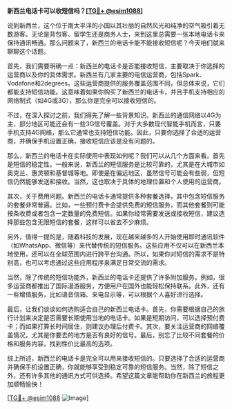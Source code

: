 **新西兰电话卡可以收短信吗？[[TG💪+ @esim1088](https://t.me/s/esim1088)]**

说到新西兰，这个位于南太平洋的小国以其壮丽的自然风光和纯净的空气吸引着无数游客。无论是背包客、留学生还是商务人士，来到这里总需要一张本地电话卡来保持通讯畅通。那么问题来了，新西兰的电话卡能不能接收短信呢？今天咱们就来聊聊这个话题。

首先，我们需要明确一点：新西兰的电话卡是否能接收短信，主要取决于你选择的运营商以及你的具体需求。新西兰有几家主要的电信运营商，包括Spark、Vodafone和2degrees。这些运营商提供的服务覆盖范围不同，但总体来说，它们都能支持短信功能。这意味着如果你购买了新西兰的电话卡，并且手机支持相应的网络制式（如4G或3G），那么你是完全可以接收短信的。

不过，在深入探讨之前，我们得先了解一些背景知识。新西兰的通信网络以4G为主，部分地区可能还会有一些3G信号覆盖。对于大多数现代智能手机而言，只要手机支持4G网络，那么它通常也支持短信功能。因此，只要你选择了合适的运营商，并确保手机设置正确，接收短信应该是没有问题的。

那么，新西兰的电话卡在实际使用中表现如何呢？我们可以从几个方面来看。首先是短信的稳定性。一般来说，新西兰的短信服务是比较可靠的，尤其是在大城市如奥克兰、惠灵顿和基督城等地。即使是在偏远地区，虽然信号可能会有些弱，但短信仍然能够发送和接收。当然，这也取决于具体的地理位置和个人使用的运营商。

其次，关于费用问题。新西兰的电话卡通常提供多种套餐选择，其中包含短信服务的套餐非常普遍。比如，一些预付费卡会提供免费的短信服务，而其他套餐则可能按条收费或者包含一定数量的免费短信。如果你经常需要发送或接收短信，建议选择那些包含无限短信的套餐，这样可以省去不少麻烦。

另外，值得一提的是，随着科技的发展，现在越来越多的人开始使用即时通讯软件（如WhatsApp、微信等）来代替传统的短信服务。这些应用不仅可以在新西兰本地使用，还可以在全球范围内进行跨平台沟通。所以，如果你对短信的需求不是特别高，也可以考虑通过这些应用程序来满足日常交流的需求。

当然，除了传统的短信功能外，新西兰的电话卡还提供了许多附加服务。例如，很多运营商都推出了国际漫游服务，方便用户在国外也能轻松保持联系。此外，还有一些增值服务，比如语音信箱、来电显示等，可以根据个人喜好进行选择。

最后，让我们谈谈如何选购适合自己的新西兰电话卡。首先，你需要根据自己的旅行计划来决定是否需要长期使用当地的电话卡。如果是短期访问，可以选择预付费卡；而如果打算长时间居住，则建议办理后付费卡。其次，要关注运营商的网络覆盖情况，尤其是你要去的地方是否有良好的信号。最后，别忘了比较不同套餐的价格和服务内容，找到性价比最高的选项。

综上所述，新西兰的电话卡是完全可以用来接收短信的。只要选择了合适的运营商并确保手机设置正确，你就能够享受到稳定可靠的短信服务。当然，除了短信之外，还有许多其他的通讯方式可供选择。希望这篇文章能帮助你在新西兰的旅程更加顺畅愉快！

[[TG💪+ @esim1088](https://t.me/s/esim1088) ![Image](https://i.postimg.cc/4NQfJmqS/Snipaste-2025-05-13-00-14-12.png)]